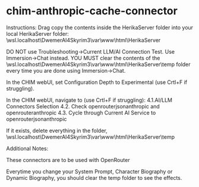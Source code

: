 # chim-anthropic-cache-connector
Instructions:
Drag copy the contents inside the HerikaServer folder into your local HerikaServer folder:
\wsl.localhost\DwemerAI4Skyrim3\var\www\html\HerikaServer

DO NOT use Troubleshooting->Current LLM/AI Connection Test. Use Immersion->Chat instead.
YOU MUST clear the contents of the \wsl.localhost\DwemerAI4Skyrim3\var\www\html\HerikaServer\temp folder every time you are done using Immersion->Chat.

In the CHIM webUI, set Configuration Depth to Experimental (use Crtl+F if struggling).

In the CHIM webUI, navigate to (use Crtl+F if struggling):
4.1.AI/LLM Connectors Selection
4.2. Check openrouterjsonanthropic and openrouteranthropic
4.3. Cycle through Current AI Service to openrouterjsonanthropic

If it exists, delete everything in the folder,
\wsl.localhost\DwemerAI4Skyrim3\var\www\html\HerikaServer\temp

Additional Notes:

These connectors are to be used with OpenRouter

Everytime you change your System Prompt, Character Biography or Dynamic Biography, you should clear the temp folder to see the effects.
